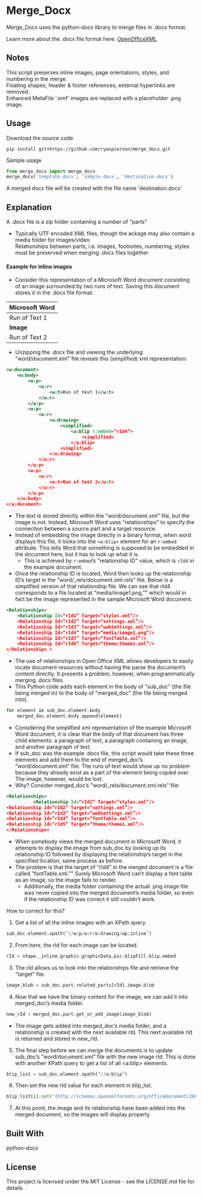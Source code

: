 # Merge_Docx
Merge_Docx uses the python-docx library to merge files in .docx format. 

Learn more about the .docx file format here:
[OpenOfficeXML](http://officeopenxml.com/WPcontentOverview.php)

## Notes
This script preserves inline images, page orientations, styles, and numbering in the merge.<br />
Floating shapes, header & footer references, external hyperlinks are removed.<br />
Enhanced MetaFile '.emf' images are replaced with a placeholder .png image.

## Usage
Download the source code
```
pip install git+https://github.com/ryanpierson/merge_docx.git
```

Sample usage
```python
from merge_docx import merge_docx
merge_docx('template.docx', 'sample.docx', 'destination.docx')
```
A merged docx file will be created with the file name 'destination.docx'

## Explanation
A .docx file is a zip folder containing a number of "parts"<br />
   - Typically UTF encoded XML files, though the ackage may also contain a media folder for images/video<br />
Relationships between parts, i.e. images, footnotes, numbering, styles must be preserved when merging .docx files together<br />

#### Example for inline images
  * Consider this representation of a Microsoft Word document consisting of an image surrounded by two runs of text. Saving this document stores it in the .docx file format.<br />

| Microsoft Word |
| -------------- |
| Run of Text 1  |
| **Image**      |
| Run of Text 2  |

  * Unzipping the .docx file and viewing the underlying "word/document.xml" file reveals this (simplified) xml representation:<br />
```xml
<w:document>
    <w:body>
        <w:p>
            <w:r>
                <w:t>Run of text 1</w:t>
            </w:r>
        </w:p>
        <w:p>
            <w:r>
                <w:drawing>
                    <simplified>
                        <a:blip r:embed=“rId4”>
                            <simplified>
                        </a:blip>
                    <simplified>
                </w:drawing>
            </w:r>
        </w:p>
        <w:p>
            <w:r>
                <w:t>Run of text 2</w:t>
            </w:r>
        </w:p>
    </w:body>
</w:document>
```

  * The text is stored directly within the "word/document.xml" file, but the image is not. Instead, Microsoft Word uses "relationships" to specify the connection between a source part and a target resource.<br />
  * Instead of embedding the image directly in a binary format, when word displays this file, it looks into the `<a:blip>` element for an `r:embed` attribute. This tells Word that something is supposed to be embedded in the document here, but it has to look up what it is.<br />
      - This is achieved by `r:embed`’s "relationship ID" value, which is `rId4` in the example document.<br />
  * Once the relationship ID is located, Word then looks up the relationship ID’s target in the "word/\_rels/document.xml.rels" file. Below is a simplified version of that relationship file. We can see that rId4 corresponds to a file located at "media/image1.png,"" which would in fact be the image represented in the sample Microsoft Word document.
```xml
<Relationships>
    <Relationship Id=“rId1” Target=“styles.xml”/>
    <Relationship Id=“rId2” Target=“settings.xml”/> 
    <Relationship Id=“rId3” Target=“webSettings.xml”/>
    <Relationship Id=“rId4” Target=“media/image1.png”/>
    <Relationship Id=“rId5” Target=“fontTable.xml”/>
    <Relationship Id=“rId6” Target=“theme/theme1.xml”/>
</Relationships >
```
  * The use of relationships in Open Office XML allows developers to easily locate document resources without having the parse the document’s content directly. It presents a problem, however, when programmatically merging .docx files.<br />
  * This Python code adds each element in the body of "sub_doc" (the file being merged in) to the body of "merged_doc" (the file being merged into).<br />
```python
for element in sub_doc.element.body
	merged_doc.element.body.append(element)
```
  * Considering the simplified xml representation of the example Microsoft Word document, it is clear that the body of that document has three child elements: a paragraph of text, a paragraph containing an image, and another paragraph of text.<br />
  * If sub_doc was the example .docx file, this script would take these three elements and add them to the end of merged_doc’s “word/document.xml” file. The runs of text would show up no problem because they already exist as a part of the element being copied over. The image, however, would be lost.<br />
  * Why? Consider merged_doc’s "word/\_rels/document.xml.rels" file:<br />
```xml
<Relationships>
          <Relationship Id=“rId1” Target=“styles.xml”/>
<Relationship Id=“rId2” Target=“settings.xml”/>
<Relationship Id=“rId3” Target=“webSettings.xml”/>
<Relationship Id=“rId4” Target=“fontTable.xml”/>
<Relationship Id=“rId5” Target=“theme/theme1.xml”/>
</Relationships>
```
  * When somebody views the merged document in Microsoft Word, it attempts to display the image from sub_doc by looking up its relationship ID followed by displaying the relationship’s target in the specified location, same process as before.<br />
  * The problem is that the target of “rId4” in the merged document is a file called "fontTable.xml."" Surely Microsoft Word can’t display a font table as an image, so the image fails to render.<br />
      - Additionally, the media folder containing the actual .png image file was never copied into the merged document’s media folder, so even if the relationship ID was correct it still couldn’t work.<br />

How to correct for this?
1. Get a list of all the inline images with an XPath query.
```python
sub_doc.element.xpath(‘//w:p/w:r/w:drawing/wp:inline’)
```
2. From here, the rId for each image can be located.
```python
rId = shape._inline.graphic.graphicData.pic.blipFill.blip.embed
```
3. The rId allows us to look into the relationships file and retrieve the ”target” file.
```python
image_blob = sub_doc.part.related_parts[rId].image.blob
```
4. Now that we have the binary content for the image, we can add it into merged_doc’s media folder. 
```python
new_rId = merged_doc.part.get_or_add_image(image_blob)
```
   - The image gets added into merged_doc’s media folder, and a relationship is created with the next available rId. This next available rId is returned and stored in new_rId.
5. The final step before we can merge the documents is to update sub_doc’s ”word/document.xml” file with the new image rId. This is done with another XPath query to get a list of all <a:blip> elements.
```python
blip_list = sub_doc.element.xpath(‘//a:blip’)
```
6. Then set the new rId value for each element in blip_list.
```python
blip_list[i].set('{http://schemas.openxmlformats.org/officeDocument/2006/relationships}embed', new_rId)
```
7. At this point, the image and its relationship have been added into the merged document, so the images will display properly.



## Built With
python-docx

## License
This project is licensed under the MIT License - see the LICENSE.md file for details
